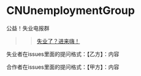# CNUnemploymentGroup
公益！失业电报群
>> [失业了？进来嗨！](https://t.me/CNUeParty)

失业者在issues里面的提问格式：【乙方】：内容

合作者在issues里面的提问格式：【甲方】：内容
